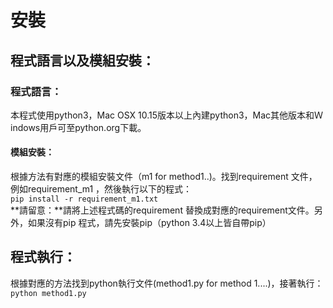 # 安裝
## 程式語言以及模組安裝：
### 程式語言：
本程式使用python3，Mac OSX 10.15版本以上內建python3，Mac其他版本和Ｗindows用戶可至python.org下載。  
#### 模組安裝：
根據方法有對應的模組安裝文件（m1 for method1..)。找到requirement 文件，例如requirement_m1 ，然後執行以下的程式：   
```pip install -r requirement_m1.txt```   
**請留意：**請將上述程式碼的requirement 替換成對應的requirement文件。另外，如果沒有pip 程式，請先安裝pip（python 3.4以上皆自帶pip）
## 程式執行：
根據對應的方法找到python執行文件(method1.py for method 1....)，接著執行：
```python method1.py```
